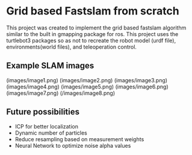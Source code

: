 # Grid based Fastslam from scratch
This project was created to implement the grid based fastslam algorithm similar to the built in gmapping package for ros. This project uses the turtlebot3 packages so as not to recreate the robot model (urdf file), environments(world files), and teleoperation control.


## Example SLAM images
(images/image1.png)
(images/image2.png)
(images/image3.png)
(images/image4.png)
(images/image5.png)
(images/image6.png)
(images/image7.png)
(/images/image8.png)

## Future possibilities
- ICP for better localization
- Dynamic number of particles
- Reduce resampling based on measurement weights
- Neural Network to optimize noise alpha values
